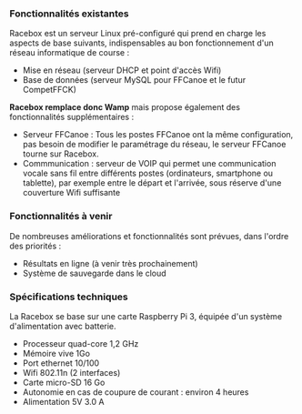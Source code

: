 ### Fonctionnalités existantes
Racebox est un serveur Linux pré-configuré qui prend en charge les aspects de base suivants, indispensables au bon fonctionnement d'un réseau informatique de course :

* Mise en réseau (serveur DHCP et point d'accès Wifi)
* Base de données (serveur MySQL pour FFCanoe et le futur CompetFFCK)

**Racebox remplace donc Wamp** mais propose également des fonctionnalités supplémentaires :

* Serveur FFCanoe : Tous les postes FFCanoe ont la même configuration, pas besoin de modifier le paramétrage du réseau, le serveur FFCanoe tourne sur Racebox.
* Commmunication : serveur de VOIP qui permet une communication vocale sans fil entre différents postes (ordinateurs, smartphone ou tablette), par exemple entre le départ et l'arrivée, sous réserve d'une couverture Wifi suffisante

### Fonctionnalités à venir
De nombreuses améliorations et fonctionnalités sont prévues, dans l'ordre des priorités :
* Résultats en ligne (à venir très prochainement)
* Système de sauvegarde dans le cloud

### Spécifications techniques
La Racebox se base sur une carte Raspberry Pi 3, équipée d'un système d'alimentation avec batterie.
- Processeur quad-core 1,2 GHz
- Mémoire vive 1Go
- Port ethernet 10/100
- Wifi 802.11n (2 interfaces)
- Carte micro-SD 16 Go
- Autonomie en cas de coupure de courant : environ 4 heures
- Alimentation 5V 3.0 A